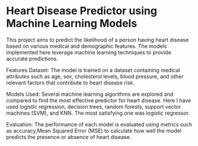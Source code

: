 # Heart Disease Predictor using Machine Learning Models
This project aims to predict the likelihood of a person having heart disease based on various medical and demographic features. The models implemented here leverage machine learning techniques to provide accurate predictions.


Features
Dataset: The model is trained on a dataset containing medical attributes such as age, sex, cholesterol levels, blood pressure, and other relevant factors that contribute to heart disease risk.

Models Used: Several machine learning algorithms are explored and compared to find the most effective predictor for heart disease. Here I have used logistic regression, decision trees, random forests, support vector machines (SVM), and KNN. The most satisfying one was logistic regressor.

Evaluation: The performance of each model is evaluated using metrics such as accuracy,Mean Squared Error (MSE) to calculate how well the model predicts the presence or absence of heart disease.
